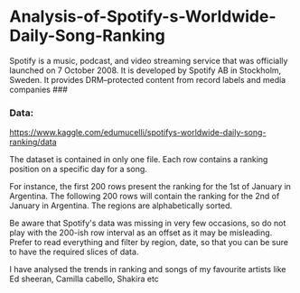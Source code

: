 # Analysis-of-Spotify-s-Worldwide-Daily-Song-Ranking

Spotify is a music, podcast, and video streaming service that was officially launched on 7 October 2008. It is developed by Spotify AB in Stockholm, Sweden. It provides DRM–protected content from record labels and media companies ###

### Data: 

https://www.kaggle.com/edumucelli/spotifys-worldwide-daily-song-ranking/data

The dataset is contained in only one file. Each row contains a ranking position on a specific day for a song.

For instance, the first 200 rows present the ranking for the 1st of January in Argentina. The following 200 rows will contain the ranking for the 2nd of January in Argentina. The regions are alphabetically sorted.

Be aware that Spotify's data was missing in very few occasions, so do not play with the 200-ish row interval as an offset as it may be misleading. Prefer to read everything and filter by region, date, so that you can be sure to have the required slices of data.

I have analysed the trends in ranking and songs of my favourite artists like Ed sheeran, Camilla cabello, Shakira etc

